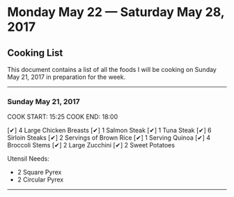 # Monday May 22 — Saturday May 28, 2017
## Cooking List
This document contains a list of all the foods I will be cooking on Sunday May 21, 2017 in preparation for the week.

---

### Sunday May 21, 2017
COOK START:  15:25
COOK END:    18:00

[✔︎] 4 Large Chicken Breasts
[✔︎] 1 Salmon Steak
[✔︎] 1 Tuna Steak
[✔︎] 6 Sirloin Steaks
[✔︎] 2 Servings of Brown Rice
[✔︎] 1 Serving Quinoa
[✔︎] 4 Broccoli Stems
[✔︎] 2 Large Zucchini
[✔︎] 2 Sweet Potatoes

Utensil Needs:
- 2 Square Pyrex
- 2 Circular Pyrex

---
